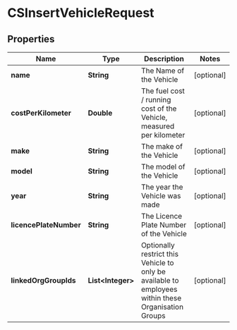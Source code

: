 
# CSInsertVehicleRequest

## Properties
Name | Type | Description | Notes
------------ | ------------- | ------------- | -------------
**name** | **String** | The Name of the Vehicle |  [optional]
**costPerKilometer** | **Double** | The fuel cost / running cost of the Vehicle, measured per kilometer |  [optional]
**make** | **String** | The make of the Vehicle |  [optional]
**model** | **String** | The model of the Vehicle |  [optional]
**year** | **String** | The year the Vehicle was made |  [optional]
**licencePlateNumber** | **String** | The Licence Plate Number of the Vehicle |  [optional]
**linkedOrgGroupIds** | **List&lt;Integer&gt;** | Optionally restrict this Vehicle to only be available to employees within these Organisation Groups |  [optional]



